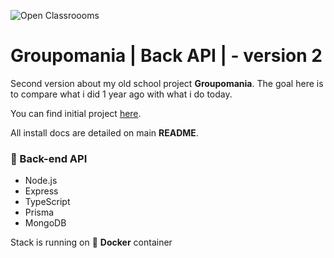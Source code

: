 ![Open Classroooms](https://github.com/thierry-laval/archives/raw/master/images/Logo_OpenClassrooms.png?raw=true)
# Groupomania | Back API | - version 2

Second version about my old school project **Groupomania**. 
The goal here is to compare what i did 1 year ago with what i do today.

You can find initial project [here](https://github.com/bengar-dev/Groupomania).

All install docs are detailed on main **README**.

### 🔧 Back-end API

- Node.js
- Express
- TypeScript
- Prisma
- MongoDB

Stack is running on 🐋 **Docker** container